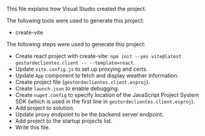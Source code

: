 This file explains how Visual Studio created the project.

The following tools were used to generate this project:
- create-vite

The following steps were used to generate this project:
- Create react project with create-vite: `npm init --yes vite@latest gestordeclientes.client -- --template=react`.
- Update `vite.config.js` to set up proxying and certs.
- Update `App` component to fetch and display weather information.
- Create project file (`gestordeclientes.client.esproj`).
- Create `launch.json` to enable debugging.
- Create `nuget.config` to specify location of the JavaScript Project System SDK (which is used in the first line in `gestordeclientes.client.esproj`).
- Add project to solution.
- Update proxy endpoint to be the backend server endpoint.
- Add project to the startup projects list.
- Write this file.
